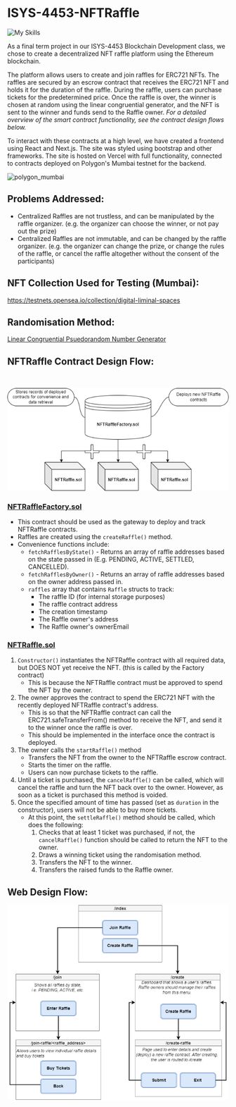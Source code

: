 # ISYS-4453-NFTRaffle

![My Skills](https://skillicons.dev/icons?i=solidity,html,javascript,css,bootstrap)

 As a final term project in our ISYS-4453 Blockchain Development class, we chose to create a decentralized NFT raffle platform using the Ethereum blockchain. 
 
 The platform allows users to create and join raffles for ERC721 NFTs. The raffles are secured by an escrow contract that receives the ERC721 NFT and holds it for the duration of the raffle.
 During the raffle, users can purchase tickets for the predetermined price. Once the raffle is over, the winner is chosen at random using the linear congruential generator, and the NFT is sent to the winner and funds send to the Raffle owner. *For a detailed overview of the smart contract functionality, see the contract design flows below.*

 To interact with these contracts at a high level, we have created a frontend using React and Next.js. The site was styled using bootstrap and other frameworks. The site is hosted on Vercel with full functionality, connected to contracts deployed on Polygon's Mumbai testnet for the backend.
 
![polygon_mumbai](https://i.ibb.co/2kyYHfZ/testnet.png)

## Problems Addressed:
- Centralized Raffles are not trustless, and can be manipulated by the raffle organizer. (e.g. the organizer can choose the winner, or not pay out the prize)
- Centralized Raffles are not immutable, and can be changed by the raffle organizer. (e.g. the organizer can change the prize, or change the rules of the raffle, or cancel the raffle altogether without the consent of the participants)

## NFT Collection Used for Testing (Mumbai):

https://testnets.opensea.io/collection/digital-liminal-spaces

## Randomisation Method:

[Linear Congruential Psuedorandom Number Generator](https://en.wikipedia.org/wiki/Linear_congruential_generator)

## NFTRaffle Contract Design Flow:
<br>

![diagram](media/nft_raffle_diagram.png)

### [**NFTRaffleFactory.sol**](blockchain/contracts/NFTRaffleFactory.sol)
* This contract should be used as the gateway to deploy and track NFTRaffle contracts.
* Raffles are created using the `createRaffle()` method.
* Convenience functions include:
    - `fetchRafflesByState()` - Returns an array of raffle addresses based on the state passed in (E.g. PENDING, ACTIVE, SETTLED, CANCELLED).
    - `fetchRafflesByOwner()` - Returns an array of raffle addresses based on the owner address passed in.
    - `raffles` array that contains `Raffle` structs to track:
        * The raffle ID (for internal storage purposes)
        * The raffle contract address
        * The creation timestamp
        * The Raffle owner's address
        * The Raffle owner's ownerEmail

### [**NFTRaffle.sol**](blockchain/contracts/NFTRaffle.sol)
1. `Constructor()` instantiates the NFTRaffle contract with all required data, but DOES NOT yet receive the NFT. (this is called by the Factory contract)
    - This is because the NFTRaffle contract must be approved to spend the NFT by the owner.
2. The owner approves the contract to spend the ERC721 NFT with the recently deployed NFTRaffle contract's address.
    * This is so that the NFTRaffle contract can call the ERC721.safeTransferFrom() method to receive the NFT, and send it to the winner once the raffle is over.
    * This should be implemented in the interface once the contract is deployed.
3. The owner calls the `startRaffle()` method
    - Transfers the NFT from the owner to the NFTRaffle escrow contract.
    - Starts the timer on the raffle.
    - Users can now purchase tickets to the raffle.
4. Until a ticket is purchased, the `cancelRaffle()` can be called, which will cancel the raffle and turn the NFT back over to the owner. However, as soon as a ticket is purchased this method is voided.
5. Once the specified amount of time has passed (set as `duration` in the constructor), users will not be able to buy more tickets. 
    - At this point, the `settleRaffle()` method should be called, which does the following: 
        1. Checks that at least 1 ticket was purchased, if not, the `cancelRaffle()` function should be called to return the NFT to the owner. 
        2. Draws a winning ticket using the randomisation method.
        3. Transfers the NFT to the winner.
        4. Transfers the raised funds to the Raffle owner.

## Web Design Flow:

![img](media/webflow_diagram.png)
